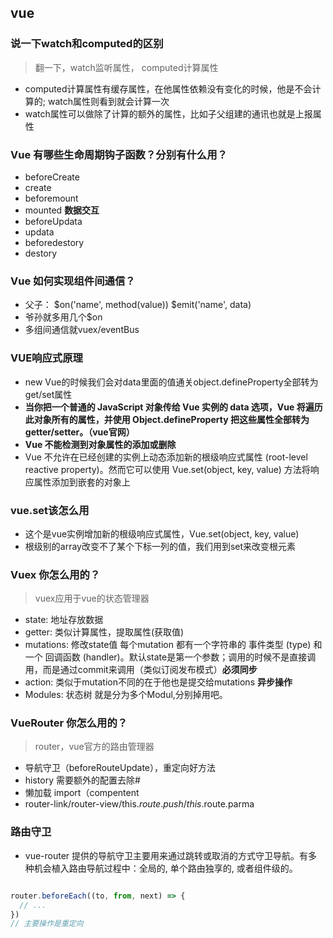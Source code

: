 ## vue
### 说一下watch和computed的区别
> 翻一下，watch监听属性， computed计算属性
- computed计算属性有缓存属性，在他属性依赖没有变化的时候，他是不会计算的; watch属性则看到就会计算一次
- watch属性可以做除了计算的额外的属性，比如子父组建的通讯也就是上报属性
  
### Vue 有哪些生命周期钩子函数？分别有什么用？
- beforeCreate
- create
- beforemount
- mounted  **数据交互** 
- beforeUpdata
- updata
- beforedestory
- destory

### Vue 如何实现组件间通信？
- 父子： $on('name', method(value))  $emit('name', data)
- 爷孙就多用几个$on
- 多组间通信就vuex/eventBus

### VUE响应式原理
- new Vue的时候我们会对data里面的值通关object.defineProperty全部转为get/set属性
- **当你把一个普通的 JavaScript 对象传给 Vue 实例的 data 选项，Vue 将遍历此对象所有的属性，并使用 Object.defineProperty 把这些属性全部转为 getter/setter。（vue官网）**
- **Vue 不能检测到对象属性的添加或删除**
- Vue 不允许在已经创建的实例上动态添加新的根级响应式属性 (root-level reactive property)。然而它可以使用 Vue.set(object, key, value) 方法将响应属性添加到嵌套的对象上

### vue.set该怎么用
- 这个是vue实例增加新的根级响应式属性，Vue.set(object, key, value) 
- 根级别的array改变不了某个下标一列的值，我们用到set来改变根元素

### Vuex 你怎么用的？
> vuex应用于vue的状态管理器
- state: 地址存放数据 
- getter: 类似计算属性，提取属性(获取值)
- mutations: 修改state值 每个mutation 都有一个字符串的 事件类型 (type) 和 一个 回调函数 (handler)。默认state是第一个参数；调用的时候不是直接调用，而是通过commit来调用（类似订阅发布模式）**必须同步**
- action: 类似于mutation不同的在于他也是提交给mutations **异步操作**
- Modules: 状态树 就是分为多个Modul,分别掉用吧。

### VueRouter 你怎么用的？
> router，vue官方的路由管理器
- 导航守卫（beforeRouteUpdate），重定向好方法
- history 需要额外的配置去除#
- 懒加载 import（compentent
- router-link/router-view/this.$route.push/this.$route.parma

### 路由守卫
- vue-router 提供的导航守卫主要用来通过跳转或取消的方式守卫导航。有多种机会植入路由导航过程中：全局的, 单个路由独享的, 或者组件级的。
~~~js const router = new VueRouter({ ... })

router.beforeEach((to, from, next) => {
  // ...
})
// 主要操作是重定向
~~~
